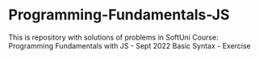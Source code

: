 # Programming-Fundamentals-JS
This is repository with solutions of problems in SoftUni Course: Programming Fundamentals with JS - Sept 2022
Basic Syntax - Exercise